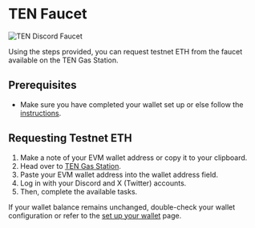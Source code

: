 # TEN Faucet

![TEN Discord Faucet](/assets/images/faucet.ten.xyz-b867b87d2e217d4c67df393bb160c172.jpg)

Using the steps provided, you can request testnet ETH from the faucet available on the TEN Gas Station.

## **Prerequisites**[​](#prerequisites "Direct link to prerequisites")

* Make sure you have completed your wallet set up or else follow the [instructions](/docs/getting-started/for-users/setup-you-wallet.md).

## **Requesting Testnet ETH**[​](#requesting-testnet-eth "Direct link to requesting-testnet-eth")

1. Make a note of your EVM wallet address or copy it to your clipboard.
2. Head over to [TEN Gas Station](https://faucet.ten.xyz/).
3. Paste your EVM wallet address into the wallet address field.
4. Log in with your Discord and X (Twitter) accounts.
5. Then, complete the available tasks.

If your wallet balance remains unchanged, double-check your wallet configuration or refer to the [set up your wallet](/docs/getting-started/for-users/setup-you-wallet.md) page.
